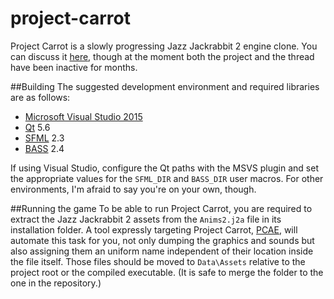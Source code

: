 # project-carrot
Project Carrot is a slowly progressing Jazz Jackrabbit 2 engine clone. You can discuss it
[here](http://www.jazz2online.com/jcf/showthread.php?t=19535), though at the moment both
the project and the thread have been inactive for months.

##Building
The suggested development environment and required libraries are as follows:

* [Microsoft Visual Studio 2015](http://www.visualstudio.com/)
* [Qt](http://qt-project.org/downloads) 5.6
* [SFML](http://www.sfml-dev.org/download.php) 2.3
* [BASS](http://www.un4seen.com/bass.html) 2.4

If using Visual Studio, configure the Qt paths with the MSVS plugin and set the appropriate
values for the `SFML_DIR` and `BASS_DIR` user macros. For other environments, I'm afraid to
say you're on your own, though.

##Running the game
To be able to run Project Carrot, you are required to extract the Jazz Jackrabbit 2 assets from
the `Anims2.j2a` file in its installation folder. A tool expressly targeting Project Carrot,
[PCAE](https://github.com/soulweaver91/project-carrot-pcae), will automate this task for you,
not only dumping the graphics and sounds but also assigning them an uniform name independent of
their location inside the file itself. Those files should be moved to `Data\Assets` relative
to the project root or the compiled executable. (It is safe to merge the folder to the one
in the repository.)